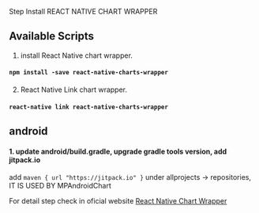 Step Install REACT NATIVE CHART WRAPPER

## Available Scripts

1. install React Native chart wrapper.
#### `npm install -save react-native-charts-wrapper`
2.  React Native Link chart wrapper.
#### `react-native link react-native-charts-wrapper`

## android

#### 1. update android/build.gradle, upgrade gradle tools version, add jitpack.io

add `maven { url "https://jitpack.io" }` under allprojects -> repositories, IT IS USED BY MPAndroidChart

For detail step check in oficial website [React Native Chart Wrapper](https://github.com/wuxudong/react-native-charts-wrapper)